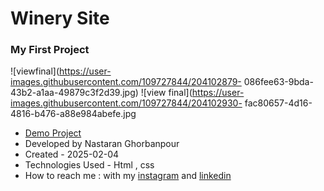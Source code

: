 # Winery Site
### My First Project
 
![viewfinal](https://user-images.githubusercontent.com/109727844/204102879-
086fee63-9bda-43b2-a1aa-49879c3f2d39.jpg)
![view final](https://user-images.githubusercontent.com/109727844/204102930-
fac80657-4d16-4816-b476-a88e984abefe.jpg
- [Demo Project](https://pouria-farahani-developer.github.io/Accordion-Menu-ByReact/)
- Developed by Nastaran Ghorbanpour
- Created - 2025-02-04
- Technologies Used - Html , css 
- How to reach me : with my 
[instagram](https://www.instagram.com/nestacode.lab/) and 
[linkedin](https://www.linkedin.com/in/nastaran-ghorbanpour-027a7b349/)
